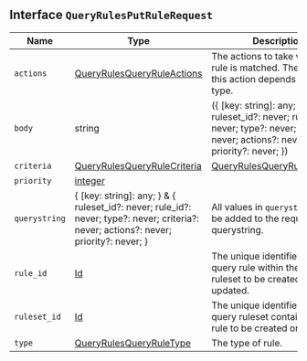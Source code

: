 ## Interface `QueryRulesPutRuleRequest`

| Name | Type | Description |
| - | - | - |
| `actions` | [QueryRulesQueryRuleActions](./QueryRulesQueryRuleActions.md) | The actions to take when the rule is matched. The format of this action depends on the rule type. |
| `body` | string | ({ [key: string]: any; } & { ruleset_id?: never; rule_id?: never; type?: never; criteria?: never; actions?: never; priority?: never; }) | All values in `body` will be added to the request body. |
| `criteria` | [QueryRulesQueryRuleCriteria](./QueryRulesQueryRuleCriteria.md) | [QueryRulesQueryRuleCriteria](./QueryRulesQueryRuleCriteria.md)[] | The criteria that must be met for the rule to be applied. If multiple criteria are specified for a rule, all criteria must be met for the rule to be applied. |
| `priority` | [integer](./integer.md) | &nbsp; |
| `querystring` | { [key: string]: any; } & { ruleset_id?: never; rule_id?: never; type?: never; criteria?: never; actions?: never; priority?: never; } | All values in `querystring` will be added to the request querystring. |
| `rule_id` | [Id](./Id.md) | The unique identifier of the query rule within the specified ruleset to be created or updated. |
| `ruleset_id` | [Id](./Id.md) | The unique identifier of the query ruleset containing the rule to be created or updated. |
| `type` | [QueryRulesQueryRuleType](./QueryRulesQueryRuleType.md) | The type of rule. |
